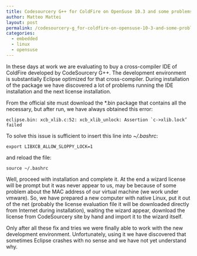 ```yaml
---
title: Codesourcery G++ for ColdFire on OpenSuse 10.3 and some problems during IDE installation
author: Matteo Mattei
layout: post
permalink: /codesourcery-g_for-coldfire-on-opensuse-10-3-and-some-problems-during-ide-installation/
categories:
  - embedded
  - linux
  - opensuse
---
```

In these days at work we are evaluating to buy a cross-compiler IDE of ColdFire developed by CodeSourcery G++. The development environment is substantially Eclipse optimized for that cross-compiler. During installation of the package we have discovered a lot of problems running the IDE installation and the next license installation.

From the official site must download the *.bin package that contains all the necessary, but after run, we have always obtained this error:

```
eclipse.bin: xcb_xlib.c:52: xcb_xlib_unlock: Assertion `c->xlib.lock’ failed
```

To solve this issue is sufficient to insert  this line into *~/.bashrc*:

```
export LIBXCB_ALLOW_SLOPPY_LOCK=1
```

and reload the file:

```
source ~/.bashrc
```

Well, proceed with installation and complete it. At the end a wizard license will be prompt but it was never appear to us, may be because of some problem about the MAC address of our virtual machine (we work under vmware). So, we have prepared a new computer with native Linux, put it out of the net (probably the license evaluation file it will be downloaded directly from Internet during installation), waiting the wizard appear, download the license from CodeSourcery site by hand and import it to the wizard itself.

Only after all these fix and tries we were finally able to work with the new development environment. Unfortunately, using it we have discovered that sometimes Eclipse crashes with no sense and we have not yet understand why.
